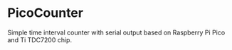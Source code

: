 # PicoCounter
Simple time interval counter with serial output based on Raspberry Pi Pico and Ti TDC7200 chip.
